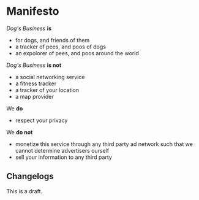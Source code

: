 # Manifesto

*Dog's Business* **is**
- for dogs, and friends of them
- a tracker of pees, and poos of dogs
- an expolorer of pees, and poos around the world

*Dog's Business* **is not**
- a social networking service
- a fitness tracker
- a tracker of your location
- a map provider

We **do**
- respect your privacy

We **do not**
- monetize this service through any third party ad network such that we cannot determine advertisers ourself
- sell your information to any third party

## Changelogs

This is a draft.